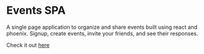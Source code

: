 # Events SPA

A single page application to organize and share events built using react and phoenix. Signup, create events, invite your friends, and see their responses.

Check it out [here](https://events.aryanshah.tech)
